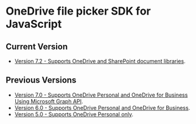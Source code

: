 # OneDrive file picker SDK for JavaScript

## Current Version

* [Version 7.2 - Supports OneDrive and SharePoint document libraries](js-v72/js-picker-overview.md).

## Previous Versions

* [Version 7.0 - Supports OneDrive Personal and OneDrive for Business Using Microsoft Graph API](js-v7/js-picker-overview.md).
* [Version 6.0 - Supports OneDrive Personal and OneDrive for Business](js-v6/js-picker-overview.md).
* [Version 5.0 - Supports OneDrive Personal only](js-v5/javascript-picker-saver.md).

<!-- {
  "type": "#page.annotation",
  "description": "Use the JavaScript picker and saver SDKs to connect your web app to OneDrive.",
  "keywords": "js,javascript,onedrive,picker,saver,open,save,cloud",
  "section": "sdks"
} -->
